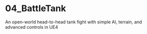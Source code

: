 # 04_BattleTank
An open-world head-to-head tank fight with simple AI, terrain, and advanced controls in UE4

